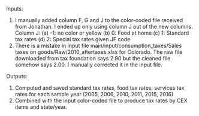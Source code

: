 Inputs:
1. I manually added column F, G and J to the color-coded file received from Jonathan. I ended up only using column J out of the new columns.
   Column J:
     (a) -1: no color or yellow
     (b) 0: Food at home
     (c) 1: Standard tax rates
     (d) 2: Special tax rates given JF code
3. There is a mistake in input file main/input/consumption_taxes/Sales taxes on goods/Raw/2010_aftertaxes.xlsx for Colorado. The raw file downloaded from tax foundation says 2.90 but the cleaned file somehow says 2.00. I manually corrected it in the input file.

Outputs:
1. Computed and saved standard tax rates, food tax rates, services tax rates for each sample year (2005, 2006, 2010, 2011, 2015, 2016)
2. Combined with the input color-coded file to produce tax rates by CEX items and state/year. 

